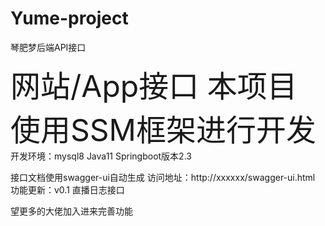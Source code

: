 # Yume-project
琴肥梦后端API接口

<font size=7>网站/App接口 本项目使用SSM框架进行开发 </font>
开发环境：mysql8    Java11  Springboot版本2.3

接口文档使用swagger-ui自动生成   访问地址：http://xxxxxx/swagger-ui.html
功能更新：v0.1   直播日志接口

望更多的大佬加入进来完善功能
